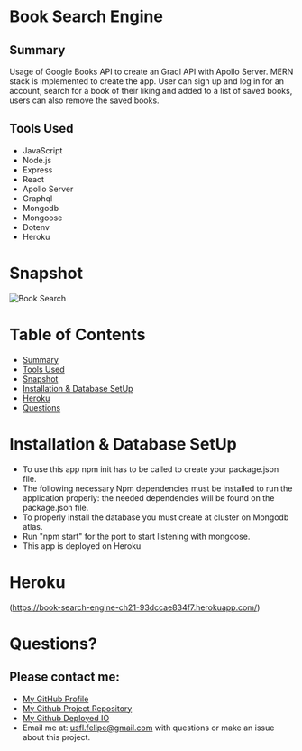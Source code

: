 # Book Search Engine

## Summary

Usage of Google Books API to create an Graql API with Apollo Server. MERN stack is implemented to create the app. User can sign up and log in for an account, search for a book of their liking and added to a list of saved books, users can also remove the saved books.

## Tools Used

* JavaScript
* Node.js
* Express
* React
* Apollo Server
* Graphql
* Mongodb
* Mongoose
* Dotenv
* Heroku


# Snapshot

![Book Search](images/BookSearchDemo.png)


# Table of Contents 
* [Summary](#Summary)
* [Tools Used](#Tools)
* [Snapshot](#Snapshot)
* [Installation & Database SetUp](#Installation)
* [Heroku](#Heroku)
* [Questions](#questions)


# Installation & Database SetUp
* To use this app npm init has to be called to create your package.json file.
* The following necessary Npm dependencies must be installed to run the application properly: the needed dependencies will be found on the package.json file.
* To properly install the database you must create at cluster on Mongodb atlas.
* Run "npm start" for the port to start listening with mongoose.
* This app is deployed on Heroku


# Heroku


(https://book-search-engine-ch21-93dccae834f7.herokuapp.com/)


# Questions?
## Please contact me:
  * [My GitHub Profile](https://github.com/usflfelipe)
  * [My Github Project Repository](https://github.com/usflfelipe/book-search-engine)
  * [My Github Deployed IO](https://usflfelipe.github.io/book-search-engine/)
  * Email me at: [usfl.felipe@gmail.com](mailto:usfl.felipe@gmail.com) with questions or make an issue about this project.
